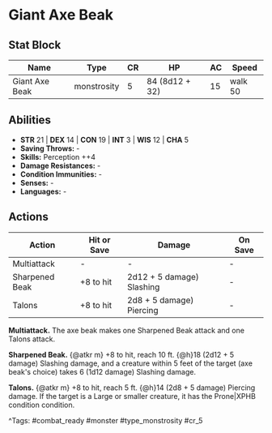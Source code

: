 # Giant Axe Beak

## Stat Block

| Name | Type | CR | HP | AC | Speed |
|------|------|----|----|----|-------|
| Giant Axe Beak | monstrosity | 5 | 84 (8d12 + 32) | 15 | walk 50 |

## Abilities

- **STR** 21 | **DEX** 14 | **CON** 19 | **INT** 3 | **WIS** 12 | **CHA** 5
- **Saving Throws:** -  
- **Skills:** Perception ++4  
- **Damage Resistances:** -  
- **Condition Immunities:** -  
- **Senses:** -  
- **Languages:** -


## Actions

| Action | Hit or Save | Damage | On Save |
|--------|--------------|--------|----------|
| Multiattack | - | - | - |
| Sharpened Beak | +8 to hit | 2d12 + 5 damage) Slashing | - |
| Talons | +8 to hit | 2d8 + 5 damage) Piercing | - |

**Multiattack.** The axe beak makes one Sharpened Beak attack and one Talons attack.

**Sharpened Beak.** {@atkr m} +8 to hit, reach 10 ft. {@h}18 (2d12 + 5 damage) Slashing damage, and a creature within 5 feet of the target (axe beak's choice) takes 6 (1d12 damage) Slashing damage.

**Talons.** {@atkr m} +8 to hit, reach 5 ft. {@h}14 (2d8 + 5 damage) Piercing damage. If the target is a Large or smaller creature, it has the Prone|XPHB condition condition.


^Tags: #combat_ready #monster #type_monstrosity #cr_5